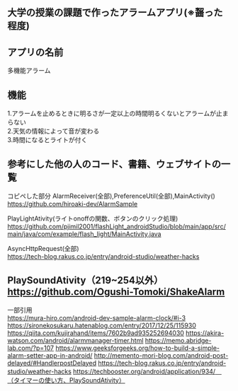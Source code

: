 ## 大学の授業の課題で作ったアラームアプリ(※齧った程度)
## アプリの名前  
 多機能アラーム  
## 機能  
1.アラームを止めるときに明るさが一定以上の時間明るくないとアラームが止まらない  
2.天気の情報によって音が変わる  
3.時間になるとライトが付く 

参考にした他の人のコード、書籍、ウェブサイトの一覧
------------------------------------------------------------------
コピペした部分
AlarmReceiver(全部),PreferenceUtil(全部),MainActivity()  
https://github.com/hiroaki-dev/AlarmSample

PlayLightAtivity(ライトonoffの関数、ボタンのクリック処理)  
https://github.com/pjimil2001/flashLight_androidStudio/blob/main/app/src/main/java/com/example/flash_light/MainActivity.java

AsyncHttpRequest(全部)  
https://tech-blog.rakus.co.jp/entry/android-studio/weather-hacks

PlaySoundAtivity（219~254以外）  
https://github.com/Ogushi-Tomoki/ShakeAlarm
------------------------------------------------------------------

一部引用  
https://mura-hiro.com/android-dev-sample-alarm-clock/#i-3
https://sironekosukaru.hatenablog.com/entry/2017/12/25/115930
https://qiita.com/kujirahand/items/7602b9ad935252694030
https://akira-watson.com/android/alarmmanager-timer.html
https://memo.abridge-lab.com/?p=107
https://www.geeksforgeeks.org/how-to-build-a-simple-alarm-setter-app-in-android/
http://memento-mori-blog.com/android-post-delayed/#HandlerpostDelayed
https://tech-blog.rakus.co.jp/entry/android-studio/weather-hacks
https://techbooster.org/android/application/934/　（タイマーの使い方、PlaySoundAtivity）
